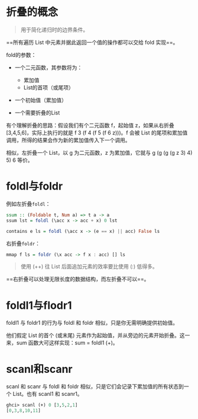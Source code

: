 # 折叠的概念

> 用于简化递归时的边界条件。



==所有遍历 List 中元素并据此返回一个值的操作都可以交给 fold 实现==。



fold的参数：

- 一个二元函数，其参数将为：
  - 累加值
  - List的首项（或尾项）

- 一个初始值（累加值）
- 一个需要折叠的List



有个理解折叠的思路：假设我们有个二元函数 f，起始值 z，如果从右折叠 [3,4,5,6]，实际上执行的就是 f 3 (f 4 (f 5 (f 6 z)))。f 会被 List 的尾项和累加值调用，所得的结果会作为新的累加值传入下一个调用。

相似，左折叠一个 List，以 g 为二元函数，z 为累加值，它就与 g (g (g (g z 3) 4) 5) 6 等价。





# foldl与foldr

例如左折叠`foldl`：

```haskell
ssum :: (Foldable t, Num a) => t a -> a
ssum lst = foldl (\acc x -> acc + x) 0 lst
```

```haskell
contains e ls = foldl (\acc x -> (e == x) || acc) False ls
```



右折叠`foldr`：

```haskell
mmap f ls = foldr (\x acc -> f x : acc) [] ls
```

>使用 (++) 往 List 后面追加元素的效率要比使用 (:) 低得多。



==右折叠可以处理无限长度的数据结构，而左折叠不可以==。



# foldl1与flodr1

foldl1 与 foldr1 的行为与 foldl 和 foldr 相似，只是你无需明确提供初始值。

他们假定 List 的首个 (或末尾) 元素作为起始值，并从旁边的元素开始折叠。这一来，sum 函数大可这样实现：sum = foldl1 (+)。



# scanl和scanr

scanl 和 scanr 与 foldl 和 foldr 相似，只是它们会记录下累加值的所有状态到一个 List。也有 scanl1 和 scanr1。



```haxe
ghci> scanl (+) 0 [3,5,2,1]
[0,3,8,10,11]
```



